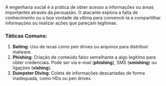 
A engenharia social é a prática de obter acesso a informações ou áreas importantes através da persuasão. O atacante explora a falta de conhecimento ou a boa vontade da vítima para convencê-la a compartilhar informações ou realizar ações que pareçam legítimas.

### Táticas Comuns:
1. **Baiting**: Uso de iscas como pen drives ou arquivos para distribuir malware.
2. **Phishing**: Criação de conteúdo falso semelhante a algo legítimo para obter credenciais. Pode ser via e-mail (**phishing**), SMS (**smishing**) ou ligações (**vishing**).
3. **Dumpster Diving**: Coleta de informações descartadas de forma inadequada, como HDs ou pen drives.